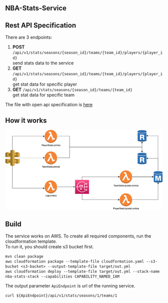 ## NBA-Stats-Service

## Rest API Specification
There are 3 endpoints:
1. **POST** `/api/v1/stats/seasons/{season_id}/teams/{team_id}/players/{player_id}`  
   send stats data to the service
2. **GET** `/api/v1/stats/seasons/{season_id}/teams/{team_id}/players/{player_id}`  
   get stat data for specific player
3. **GET** `/api/v1/stats/seasons/{season_id}/teams/{team_id}`  
   get stat data for specific team

The file with open api specification is [here](https://github.com/izebit/nba-stats-service/blob/main/src/main/resources/openapi.yaml)

## How it works

![diagram](https://github.com/izebit/nba-stats-service/blob/main/docs/diagram.jpg?raw=true)

## Build  
The service works on AWS. To create all required components, run the cloudformation template.  
To run it, you should create s3 bucket first.

```shell
mvn clean package
aws cloudformation package --template-file cloudformation.yaml --s3-bucket <s3-backet> --output-template-file target/out.yml
aws cloudformation deploy --template-file target/out.yml --stack-name nba-stats-stack --capabilities CAPABILITY_NAMED_IAM
```

The output parameter `ApiEndpoint` is url of the running service.

```shell
curl ${ApiEndpoint}/api/v1/stats/seasons/1/teams/1
```